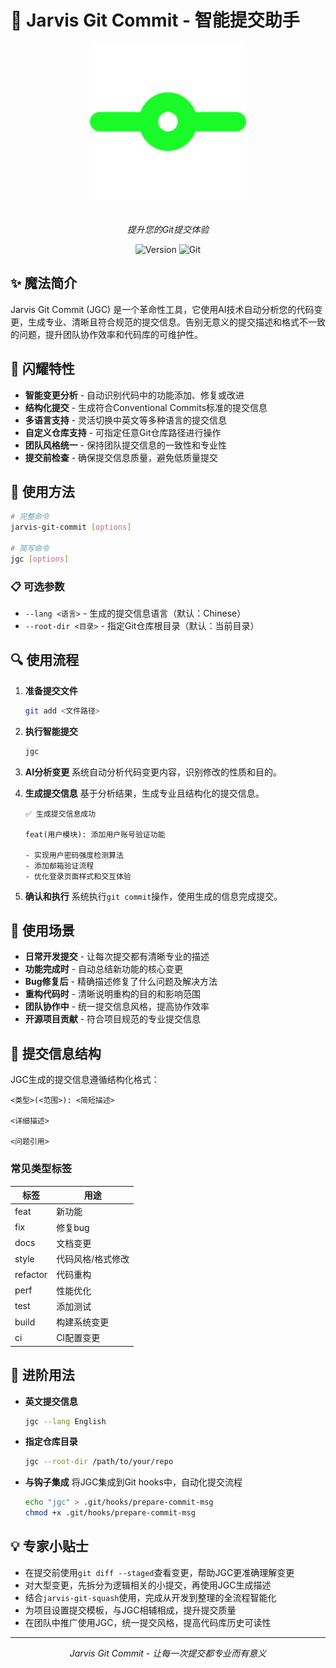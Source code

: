 # 🚀 Jarvis Git Commit - 智能提交助手

<div align="center">
  <img src="../images/jarvis-git-commit.png" alt="Git Commit" width="250" style="margin-bottom: 20px"/>
  
  *提升您的Git提交体验*
  
  ![Version](https://img.shields.io/badge/version-0.1.x-blue)
  ![Git](https://img.shields.io/badge/git-required-orange)
</div>

## ✨ 魔法简介
Jarvis Git Commit (JGC) 是一个革命性工具，它使用AI技术自动分析您的代码变更，生成专业、清晰且符合规范的提交信息。告别无意义的提交描述和格式不一致的问题，提升团队协作效率和代码库的可维护性。

## 🌟 闪耀特性
- **智能变更分析** - 自动识别代码中的功能添加、修复或改进
- **结构化提交** - 生成符合Conventional Commits标准的提交信息
- **多语言支持** - 灵活切换中英文等多种语言的提交信息
- **自定义仓库支持** - 可指定任意Git仓库路径进行操作
- **团队风格统一** - 保持团队提交信息的一致性和专业性
- **提交前检查** - 确保提交信息质量，避免低质量提交

## 💫 使用方法
```bash
# 完整命令
jarvis-git-commit [options]

# 简写命令
jgc [options]
```

### 📋 可选参数
- `--lang <语言>` - 生成的提交信息语言（默认：Chinese）
- `--root-dir <目录>` - 指定Git仓库根目录（默认：当前目录）

## 🔍 使用流程
1. **准备提交文件**
   ```bash
   git add <文件路径>
   ```

2. **执行智能提交**
   ```bash
   jgc
   ```

3. **AI分析变更**
   系统自动分析代码变更内容，识别修改的性质和目的。

4. **生成提交信息**
   基于分析结果，生成专业且结构化的提交信息。
   ```
   ✅ 生成提交信息成功
   
   feat(用户模块): 添加用户账号验证功能
   
   - 实现用户密码强度检测算法
   - 添加邮箱验证流程
   - 优化登录页面样式和交互体验
   ```

5. **确认和执行**
   系统执行`git commit`操作，使用生成的信息完成提交。

## 💎 使用场景
- **日常开发提交** - 让每次提交都有清晰专业的描述
- **功能完成时** - 自动总结新功能的核心变更
- **Bug修复后** - 精确描述修复了什么问题及解决方法
- **重构代码时** - 清晰说明重构的目的和影响范围
- **团队协作中** - 统一提交信息风格，提高协作效率
- **开源项目贡献** - 符合项目规范的专业提交信息

## 🌈 提交信息结构
JGC生成的提交信息遵循结构化格式：

```
<类型>(<范围>): <简短描述>

<详细描述>

<问题引用>
```

### 常见类型标签
| 标签 | 用途 |
|------|------|
| feat | 新功能 |
| fix | 修复bug |
| docs | 文档变更 |
| style | 代码风格/格式修改 |
| refactor | 代码重构 |
| perf | 性能优化 |
| test | 添加测试 |
| build | 构建系统变更 |
| ci | CI配置变更 |

## 🚀 进阶用法
- **英文提交信息**
  ```bash
  jgc --lang English
  ```

- **指定仓库目录**
  ```bash
  jgc --root-dir /path/to/your/repo
  ```

- **与钩子集成**
  将JGC集成到Git hooks中，自动化提交流程
  ```bash
  echo "jgc" > .git/hooks/prepare-commit-msg
  chmod +x .git/hooks/prepare-commit-msg
  ```

## 💡 专家小贴士
- 在提交前使用`git diff --staged`查看变更，帮助JGC更准确理解变更
- 对大型变更，先拆分为逻辑相关的小提交，再使用JGC生成描述
- 结合`jarvis-git-squash`使用，完成从开发到整理的全流程智能化
- 为项目设置提交模板，与JGC相辅相成，提升提交质量
- 在团队中推广使用JGC，统一提交风格，提高代码库历史可读性

---

<div align="center">
  <p><i>Jarvis Git Commit - 让每一次提交都专业而有意义</i></p>
</div> 